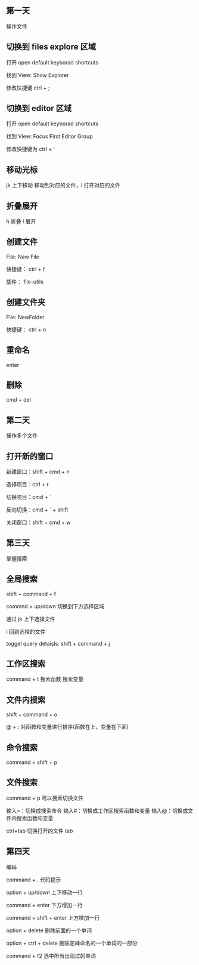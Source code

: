 ## 第一天

操作文件

## 切换到 files explore 区域

打开 open default keyborad shortcuts

找到 View: Show Explorer

修改快捷键 ctrl + ;

## 切换到 editor 区域

打开 open default keyborad shortcuts

找到 View: Focus First Editor Group

修改快捷键为 ctrl + '

## 移动光标

jk 上下移动
移动到对应的文件，l 打开对应的文件

## 折叠展开

h 折叠
l 展开

## 创建文件

File: New File

快捷键： ctrl + f

插件： file-utils

## 创建文件夹

File: NewFolder

快捷键： ctrl + n

## 重命名

enter

## 删除

cmd + del

## 第二天

操作多个文件

## 打开新的窗口

新建窗口：shift + cmd + n

选择项目：ctrl + r

切换项目：cmd + `

反向切换：cmd + ` + shift

关闭窗口：shift + cmd + w

## 第三天

掌握搜索

## 全局搜索

shift + command + f

commnd + up/down 切换到下方选择区域

通过 jk 上下选择文件

l 回到选择的文件

toggel query detaisls: shift + command + j

## 工作区搜索

command + t
搜索函数 搜索变量

## 文件内搜索

shift + command + o

@ + : 对函数和变量进行排序(函数在上，变量在下面)

## 命令搜索

command + shift + p

## 文件搜索

command + p 可以搜索切换文件

输入>：切换成搜索命令
输入#：切换成工作区搜索函数和变量
输入@：切换成文件内搜索函数和变量

ctrl+tab 切换打开的文件 tab

## 第四天

编码

command + . 代码提示

option + up/down 上下移动一行

command + enter 下方增加一行

command + shift + enter 上方增加一行

option + delete 删除前面的一个单词

option + ctrl + delete 删除驼峰命名的一个单词的一部分

command + f2 选中所有出现过的单词
